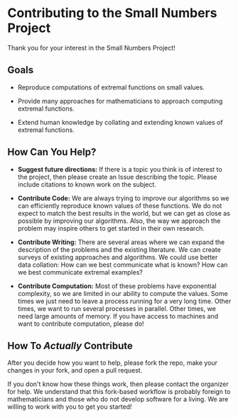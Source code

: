 Contributing to the Small Numbers Project
=========================================

Thank you for your interest in the Small Numbers Project!

Goals
-----

* Reproduce computations of extremal functions on small values.

* Provide many approaches for mathematicians to approach
  computing extremal functions.

* Extend human knowledge by collating and extending known values
  of extremal functions.

How Can You Help?
-----------------

* **Suggest future directions:** If there is a topic you think is
  of interest to the project, then please create an Issue describing
  the topic. Please include citations to known work on the subject.

* **Contribute Code:** We are always trying to improve our algorithms
  so we can efficiently reproduce known values of these functions. We
  do not expect to match the best results in the world, but we can get
  as close as possible by improving our algorithms. Also, the way we
  approach the problem may inspire others to get started in their own
  research.

* **Contribute Writing:** There are several areas where we can expand
  the description of the problems and the existing literature. We can
  create surveys of existing approaches and algorithms. We could use
  better data collation: How can we best communicate what is known?
  How can we best communicate extremal examples?

* **Contribute Computation:** Most of these problems have exponential
  complexity, so we are limited in our ability to compute the values.
  Some times we just need to leave a process running for a very long
  time. Other times, we want to run several processes in parallel.
  Other times, we need large amounts of memory. If you have access to
  machines and want to contribute computation, please do!

How To _Actually_ Contribute
----------------------------

After you decide how you want to help, please fork the repo, make your
changes in your fork, and open a pull request.

If you don't know how these things work, then please contact the
organizer for help. We understand that this fork-based workflow is
probably foreign to mathematicians and those who do not develop
software for a living. We are willing to work with you to get you
started!
